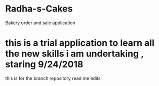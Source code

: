 # Radha-s-Cakes
Bakery order and sale application
# this is a trial application to learn all the new skills i am undertaking , staring 9/24/2018
this is for the branch repository read me edits
